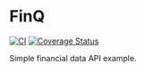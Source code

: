 # FinQ

[![CI](https://github.com/OWNER/FinQ/actions/workflows/ci.yml/badge.svg)](https://github.com/OWNER/FinQ/actions/workflows/ci.yml)
[![Coverage Status](https://img.shields.io/codecov/c/github/OWNER/FinQ.svg)](https://codecov.io/gh/OWNER/FinQ)

Simple financial data API example.
